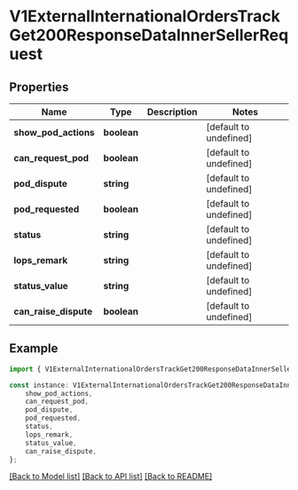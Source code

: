# V1ExternalInternationalOrdersTrackGet200ResponseDataInnerSellerRequest


## Properties

Name | Type | Description | Notes
------------ | ------------- | ------------- | -------------
**show_pod_actions** | **boolean** |  | [default to undefined]
**can_request_pod** | **boolean** |  | [default to undefined]
**pod_dispute** | **string** |  | [default to undefined]
**pod_requested** | **boolean** |  | [default to undefined]
**status** | **string** |  | [default to undefined]
**lops_remark** | **string** |  | [default to undefined]
**status_value** | **string** |  | [default to undefined]
**can_raise_dispute** | **boolean** |  | [default to undefined]

## Example

```typescript
import { V1ExternalInternationalOrdersTrackGet200ResponseDataInnerSellerRequest } from './api';

const instance: V1ExternalInternationalOrdersTrackGet200ResponseDataInnerSellerRequest = {
    show_pod_actions,
    can_request_pod,
    pod_dispute,
    pod_requested,
    status,
    lops_remark,
    status_value,
    can_raise_dispute,
};
```

[[Back to Model list]](../README.md#documentation-for-models) [[Back to API list]](../README.md#documentation-for-api-endpoints) [[Back to README]](../README.md)
